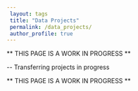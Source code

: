 ```yaml
---
 layout: tags
 title: "Data Projects"
 permalink: /data_projects/
 author_profile: true
---
```


** THIS PAGE IS A WORK IN PROGRESS **

-- Transferring projects in progress

** THIS PAGE IS A WORK IN PROGRESS **